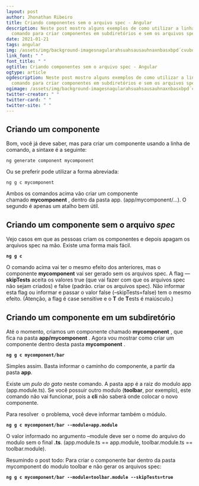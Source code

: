 ```yaml
---
layout: post
author: Jhonathan Ribeiro
title: Criando componentes sem o arquivo spec - Angular
description: Neste post mostro alguns exemplos de como utilizar a linha de
  comando para criar componentes em subdiretórios e sem os arquivos spec.
date: 2021-01-21
tags: angular
img: /assets/img/background-imagesnagularahsuahsausauhnaxnbasxbpd´cvubdcpabncehvipbdvd-pvbsdvh.png
link_font: " "
font_title: " "
ogtitle: Criando componentes sem o arquivo spec - Angular
ogtype: article
ogdescription: Neste post mostro alguns exemplos de como utilizar a linha de
  comando para criar componentes em subdiretórios e sem os arquivos spec.
ogimage: /assets/img/background-imagesnagularahsuahsausauhnaxnbasxbpd´cvubdcpabncehvipbdvd-pvbsdvh.png
twitter-creator: " "
twitter-card: " "
twitter-site: " "
---
```

## Criando um componente

Bom, você já deve saber, mas para criar um componente usando a linha de comando, a sintaxe é a seguinte:

`ng generate component mycomponent`

Ou se preferir pode utilizar a forma abreviada:

`ng g c mycomponent`

Ambos os comandos acima vão criar um componente chamado **mycomponent** , dentro da pasta app. (app/mycomponent/…). O segundo é apenas um atalho bem útil.

## Criando um componente sem o arquivo *spec*

Vejo casos em que as pessoas criam os componentes e depois apagam os arquivos spec na mão. Existe uma forma mais fácil.

**`ng g c `**

O comando acima vai ter o mesmo efeito dos anteriores, mas o componente **mycomponent** vai ser gerado sem os arquivos spec. A flag —**skipTests** aceita os valores true (que vai fazer com que os arquivos spec não sejam criados) e false (padrão. criar os arquivos spec). Não informar esta flag ou informar e passar o valor false (–skipTests=false) tem o mesmo efeito. (Atenção, a flag é case sensitive e o **T** de **T**ests é maiúsculo.)

## Criando um componente em um subdiretório

Até o momento, criamos um componente chamado **mycomponent** , que fica na pasta **app/mycomponent** . Agora vou mostrar como criar um componente dentro desta pasta **mycomponent** .

**`ng g c mycomponent/bar`**

Simples assim. Basta informar o caminho do componente, a partir da pasta **app**.

Existe um *pulo do gato* neste comando. A pasta app é a raiz do modulo app (app.module.ts). Se você possuir outro modulo (**toolbar**, por exemplo), este comando não vai funcionar, pois a **cli** não saberá onde colocar o novo componente.

Para resolver  o problema, você deve informar também o módulo.

**`ng g c mycomponent/bar --module=app.module`**

O valor informado no argumento –module deve ser o nome do arquivo do modulo sem o final **.ts**. (app.module.ts == app.module, toolbar.module.ts == toolbar.module).

Resumindo o post todo: Para criar o componente bar dentro da pasta mycomponent do modulo toolbar e não gerar os arquivos spec:

**`ng g c mycomponent/bar --module=toolbar.module --skipTests=true`**